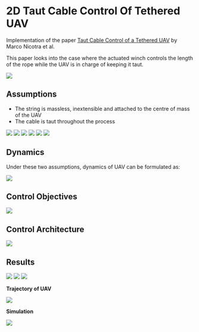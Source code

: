 # 2D Taut Cable Control Of Tethered UAV

Implementation of the paper [Taut Cable Control of a Tethered UAV](https://folk.ntnu.no/skoge/prost/proceedings/ifac2014/media/files/2581.pdf) by Marco Nicotra et al.

This paper looks into the case where the actuated winch controls the length of the rope while the UAV is in charge of keeping it taut. 

![](https://i.imgur.com/aq3krNg.png)



## Assumptions
 - The string is massless, inextensible and attached to the centre of mass of the UAV
 - The cable is taut throughout the process


<!-- <img src="https://render.githubusercontent.com/render/math?math={\color{white}T(t) > 0 \hspace{0.5cm} \forall t \geq0}"> -->

<img src="https://render.githubusercontent.com/render/math?math={\color{white}T(t) > 0 \hspace{0.5cm} \forall t \geq0}#gh-dark-mode-only">
<img src="https://render.githubusercontent.com/render/math?math={T(t) > 0 \hspace{0.5cm} \forall t \geq0}#gh-light-mode-only">

<img src="https://render.githubusercontent.com/render/math?math={\color{white}T(t) = T(r(t),\alpha(t),\theta(t) \hspace{0.3cm}}#gh-dark-mode-only">
<img src="https://render.githubusercontent.com/render/math?math={T(t) = T(r(t),\alpha(t),\theta(t) \hspace{0.3cm}}#gh-light-mode-only">

<img src="https://render.githubusercontent.com/render/math?math={\color{white}T = mr\dot{\alpha}^{2} -mgsin\alpha + sin(\alpha + \theta)u_1 - m\ddot{r}}#gh-dark-mode-only">
<img src="https://render.githubusercontent.com/render/math?math={T = mr\dot{\alpha}^{2} -mgsin\alpha + sin(\alpha + \theta)u_1 - m\ddot{r}}#gh-light-mode-only">


<!-- <img src="https://render.githubusercontent.com/render/math?math={\color{white}T(t) = T(r(t),\alpha(t),\theta(t) \hspace{0.3cm}is}"> -->
<!-- <img src="https://render.githubusercontent.com/render/math?math={\color{white}T = mr\dot{\alpha}^{2} -mgsin\alpha + sin(\alpha + \theta)u_1 - m\ddot{r}}"> -->

<!-- $T(t) > 0 \hspace{0.5cm} \forall t \geq0$
$T(t) = T(r(t),\alpha(t),\theta(t) \hspace{0.3cm}is$
$T = mr\dot{\alpha}^{2} -mgsin\alpha + sin(\alpha + \theta)u_1 - m\ddot{r}$ -->



## Dynamics
Under these two assumptions, dynamics of UAV can be formulated as:

![](https://i.imgur.com/U3FFRdW.png)
## Control Objectives

![](https://i.imgur.com/avk2Zdp.png)
## Control Architecture

![](https://i.imgur.com/Zme3Geb.png)
## Results 
![](https://i.imgur.com/K3RbinH.png)
![](https://i.imgur.com/pLg130m.png)
![](https://i.imgur.com/GX4PoZT.png)

**Trajectory of UAV**

![](https://i.imgur.com/vNRT51F.png)

**Simulation**

![](https://i.imgur.com/Gx5SN9A.gif)
